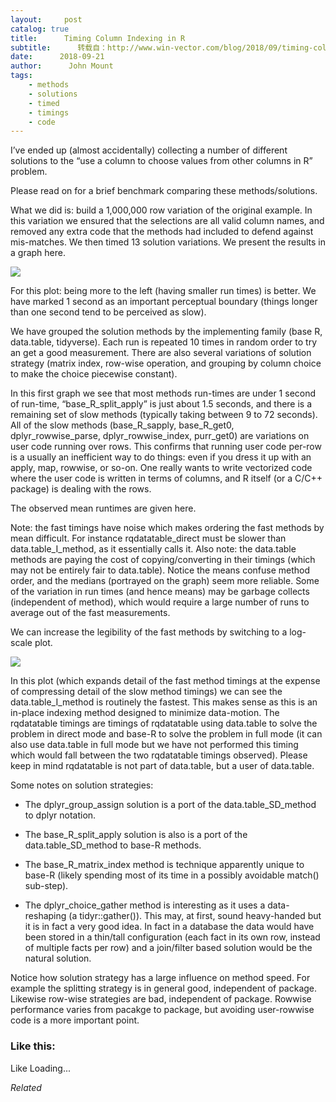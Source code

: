 ```yaml
---
layout:     post
catalog: true
title:      Timing Column Indexing in R
subtitle:      转载自：http://www.win-vector.com/blog/2018/09/timing-column-indexing-in-r/
date:      2018-09-21
author:      John Mount
tags:
    - methods
    - solutions
    - timed
    - timings
    - code
---
```


I’ve ended up (almost accidentally) collecting a number of different solutions to the “use a column to choose values from other columns in R” problem.

Please read on for a brief benchmark comparing these methods/solutions.




What we did is: build a 1,000,000 row variation of the original example. In this variation we ensured that the selections are all valid column names, and removed any extra code that the methods had included to defend against mis-matches. We then timed 13 solution variations. We present the results in a graph here.

![](https://i0.wp.com/www.win-vector.com/blog/wp-content/uploads/2018/09/present-1.png?resize=660%2C471)


For this plot: being more to the left (having smaller run times) is better. We have marked 1 second as an important perceptual boundary (things longer than one second tend to be perceived as slow).

We have grouped the solution methods by the implementing family (base R, data.table, tidyverse). Each run is repeated 10 times in random order to try an get a good measurement. There are also several variations of solution strategy (matrix index, row-wise operation, and grouping by column choice to make the choice piecewise constant).

In this first graph we see that most methods run-times are under 1 second of run-time, “base_R_split_apply” is just about 1.5 seconds, and there is a remaining set of slow methods (typically taking between 9 to 72 seconds). All of the slow methods (base_R_sapply, base_R_get0, dplyr_rowwise_parse, dplyr_rowwise_index, purr_get0) are variations on user code running over rows. This confirms that running user code per-row is a usually an inefficient way to do things: even if you dress it up with an apply, map, rowwise, or so-on. One really wants to write vectorized code where the user code is written in terms of columns, and R itself (or a C/C++ package) is dealing with the rows.

The observed mean runtimes are given here.

Note: the fast timings have noise which makes ordering the fast methods by mean difficult. For instance rqdatatable_direct must be slower than data.table_I_method, as it essentially calls it. Also note: the data.table methods are paying the cost of copying/converting in their timings (which may not be entirely fair to data.table). Notice the means confuse method order, and the medians (portrayed on the graph) seem more reliable. Some of the variation in run times (and hence means) may be garbage collects (independent of method), which would require a large number of runs to average out of the fast measurements.

We can increase the legibility of the fast methods by switching to a log-scale plot.

![](https://i0.wp.com/www.win-vector.com/blog/wp-content/uploads/2018/09/present-2.png?resize=660%2C471)


In this plot (which expands detail of the fast method timings at the expense of compressing detail of the slow method timings) we can see the data.table_I_method is routinely the fastest. This makes sense as this is an in-place indexing method designed to minimize data-motion. The rqdatatable timings are timings of rqdatatable using data.table to solve the problem in direct mode and base-R to solve the problem in full mode (it can also use data.table in full mode but we have not performed this timing which would fall between the two rqdatatable timings observed). Please keep in mind rqdatatable is not part of data.table, but a user of data.table.

Some notes on solution strategies:

- The dplyr_group_assign solution is a port of the data.table_SD_method to dplyr notation.

- The base_R_split_apply solution is also is a port of the data.table_SD_method to base-R methods.

- The base_R_matrix_index method is technique apparently unique to base-R (likely spending most of its time in a possibly avoidable match() sub-step). 

- The dplyr_choice_gather method is interesting as it uses a data-reshaping (a tidyr::gather()). This may, at first, sound heavy-handed but it is in fact a very good idea. In fact in a database the data would have been stored in a thin/tall configuration (each fact in its own row, instead of multiple facts per row) and a join/filter based solution would be the natural solution.


Notice how solution strategy has a large influence on method speed. For example the splitting strategy is in general good, independent of package. Likewise row-wise strategies are bad, independent of package. Rowwise performance varies from pacakge to package, but avoiding user-rowwise code is a more important point.

### Like this:

Like Loading...


*Related*


